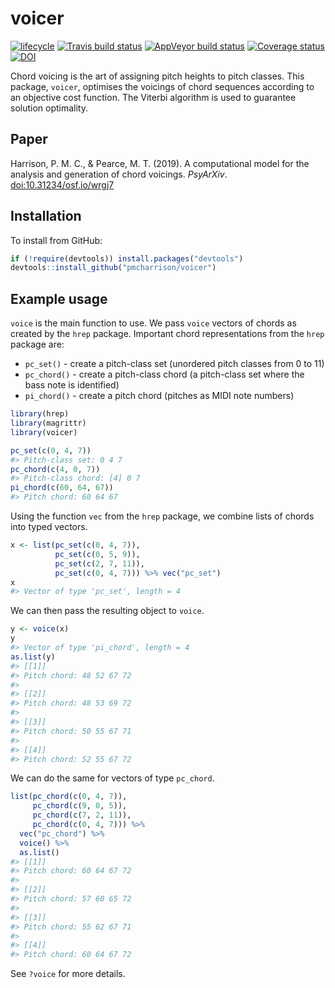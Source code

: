 
# voicer

[![lifecycle](https://img.shields.io/badge/lifecycle-experimental-orange.svg)](https://www.tidyverse.org/lifecycle/#experimental)
[![Travis build
status](https://travis-ci.org/pmcharrison/voicer.svg?branch=master)](https://travis-ci.org/pmcharrison/voicer)
[![AppVeyor build
status](https://ci.appveyor.com/api/projects/status/github/pmcharrison/voicer?branch=master&svg=true)](https://ci.appveyor.com/project/pmcharrison/voicer)
[![Coverage
status](https://coveralls.io/repos/github/pmcharrison/voicer/badge.svg)](https://coveralls.io/r/pmcharrison/voicer?branch=master)
[![DOI](https://zenodo.org/badge/DOI/10.5281/zenodo.2613565.svg)](https://doi.org/10.5281/zenodo.2613565)

Chord voicing is the art of assigning pitch heights to pitch classes.
This package, `voicer`, optimises the voicings of chord sequences
according to an objective cost function. The Viterbi algorithm is used
to guarantee solution optimality.

## Paper

Harrison, P. M. C., & Pearce, M. T. (2019). A computational model for
the analysis and generation of chord voicings. *PsyArXiv*.
[doi:10.31234/osf.io/wrgj7](https://doi.org/10.31234/osf.io/wrgj7)

## Installation

To install from GitHub:

``` r
if (!require(devtools)) install.packages("devtools")
devtools::install_github("pmcharrison/voicer")
```

## Example usage

`voice` is the main function to use. We pass `voice` vectors of chords
as created by the `hrep` package. Important chord representations from
the `hrep` package are:

  - `pc_set()` - create a pitch-class set (unordered pitch classes from
    0 to 11)
  - `pc_chord()` - create a pitch-class chord (a pitch-class set where
    the bass note is identified)
  - `pi_chord()` - create a pitch chord (pitches as MIDI note numbers)

<!-- end list -->

``` r
library(hrep)
library(magrittr)
library(voicer)

pc_set(c(0, 4, 7))
#> Pitch-class set: 0 4 7
pc_chord(c(4, 0, 7))
#> Pitch-class chord: [4] 0 7
pi_chord(c(60, 64, 67))
#> Pitch chord: 60 64 67
```

Using the function `vec` from the `hrep` package, we combine lists of
chords into typed vectors.

``` r
x <- list(pc_set(c(0, 4, 7)), 
          pc_set(c(0, 5, 9)),
          pc_set(c(2, 7, 11)), 
          pc_set(c(0, 4, 7))) %>% vec("pc_set")
x
#> Vector of type 'pc_set', length = 4
```

We can then pass the resulting object to `voice`.

``` r
y <- voice(x)
y 
#> Vector of type 'pi_chord', length = 4
as.list(y)
#> [[1]]
#> Pitch chord: 48 52 67 72
#> 
#> [[2]]
#> Pitch chord: 48 53 69 72
#> 
#> [[3]]
#> Pitch chord: 50 55 67 71
#> 
#> [[4]]
#> Pitch chord: 52 55 67 72
```

We can do the same for vectors of type `pc_chord`.

``` r
list(pc_chord(c(0, 4, 7)), 
     pc_chord(c(9, 0, 5)),
     pc_chord(c(7, 2, 11)), 
     pc_chord(c(0, 4, 7))) %>% 
  vec("pc_chord") %>% 
  voice() %>% 
  as.list()
#> [[1]]
#> Pitch chord: 60 64 67 72
#> 
#> [[2]]
#> Pitch chord: 57 60 65 72
#> 
#> [[3]]
#> Pitch chord: 55 62 67 71
#> 
#> [[4]]
#> Pitch chord: 60 64 67 72
```

See `?voice` for more details.
